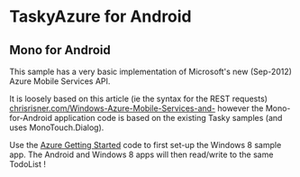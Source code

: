 TaskyAzure for Android
======================

Mono for Android
----------------
This sample has a very basic implementation of Microsoft's new (Sep-2012) Azure Mobile Services API.

It is loosely based on this article (ie the syntax for the REST requests)
[chrisrisner.com/Windows-Azure-Mobile-Services-and-](http://chrisrisner.com/Windows-Azure-Mobile-Services-and-iOS) however the Mono-for-Android application code is based on the existing Tasky samples (and uses MonoTouch.Dialog).

Use the [Azure Getting Started](https://www.windowsazure.com/en-us/develop/mobile/tutorials/get-started/) code to first set-up the Windows 8 sample app. The Android and Windows 8 apps will then read/write to the same TodoList !